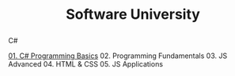 # <p align="center"> Software University <p>
  C#
 
<a href="https://softuni.bg/certificates/details/85280/a6bd28fc">01. C# Programming Basics</a> 
02. Programming Fundamentals
03. JS Advanced
04. HTML & CSS
05. JS Applications
